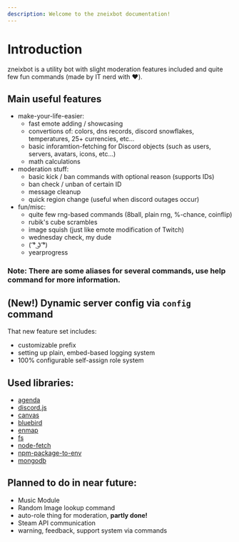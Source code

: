 ```yaml
---
description: Welcome to the zneixbot documentation!
---
```


# Introduction

zneixbot is a utility bot with slight moderation features included and quite few fun commands \(made by IT nerd with ❤️\).

## Main useful features

* make-your-life-easier:
  * fast emote adding / showcasing
  * convertions of: colors, dns records, discord snowflakes, temperatures, 25+ currencies, etc...
  * basic inforamtion-fetching for Discord objects \(such as users, servers, avatars, icons, etc...\)
  * math calculations
* moderation stuff:
  * basic kick / ban commands with optional reason \(supports IDs\)
  * ban check / unban of certain ID
  * message cleanup
  * quick region change \(useful when discord outages occur\)
* fun/misc:
  * quite few rng-based commands \(8ball, plain rng, %-chance, coinflip\)
  * rubik's cube scrambles
  * image squish \(just like emote modification of Twitch\)
  * wednesday check, my dude
  * \( ͡° ͜ʖ ͡°\)
  * yearprogress

### Note: **There are some aliases for several commands, use help command for more information.**

## **\(New!\)** Dynamic server config via `config` command

That new feature set includes:

* customizable prefix
* setting up plain, embed-based logging system
* 100% configurable self-assign role system

## Used libraries:

* [agenda](https://github.com/agenda/agenda)
* [discord.js](https://github.com/discordjs/discord.js)
* [canvas](https://github.com/Automattic/node-canvas)
* [bluebird](https://github.com/petkaantonov/bluebird)
* [enmap](https://enmap.evie.codes/)
* [fs](https://github.com/npm/security-holder)
* [node-fetch](https://www.npmjs.com/package/node-fetch)
* [npm-package-to-env](https://github.com/stefanjudis/npm-package-to-env)
* [mongodb](https://github.com/mongodb/node-mongodb-native)

## Planned to do in near future:

* Music Module 
* Random Image lookup command
* auto-role thing for moderation, **partly done!**
* Steam API communication
* warning, feedback, support system via commands

